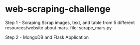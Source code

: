 # web-scraping-challenge

Step 1 - Scraping
  Scrap images, text, and table from 5 different resources/website about mars.
  file: scrape_mars.py

Step 2 - MongoDB and Flask Application
